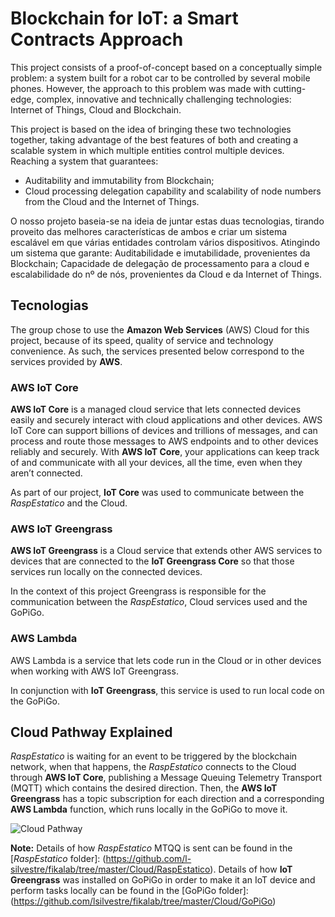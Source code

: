 # Blockchain for IoT: a Smart Contracts Approach

This project consists of a proof-of-concept based on a conceptually simple problem: a system built for a robot car to be controlled by several mobile phones. However, the approach to this problem was made with cutting-edge, complex, innovative and technically challenging technologies: Internet of Things, Cloud and Blockchain.

This project is based on the idea of bringing these two technologies together, taking advantage of the best features of both and creating a scalable system in which multiple entities control multiple devices. Reaching a system that guarantees:
  * Auditability and immutability from Blockchain;
  * Cloud processing delegation capability and scalability of node numbers from the Cloud and the Internet of Things.

O nosso projeto baseia-se na ideia de juntar estas duas tecnologias, tirando proveito das melhores características de ambos e criar um sistema escalável em que várias entidades controlam vários dispositivos. Atingindo um sistema que garante: 
Auditabilidade e imutabilidade, provenientes da Blockchain;
Capacidade de delegação de processamento para a cloud e escalabilidade do nº de nós, provenientes da Cloud e da Internet of Things. 

## Tecnologias

The group chose to use the **Amazon Web Services** (AWS) Cloud for this project, because of its speed, quality of service and technology convenience. As such, the services presented below correspond to the services provided by **AWS**.

### AWS IoT Core

**AWS IoT Core** is a managed cloud service that lets connected devices easily and securely interact with cloud applications and other devices. AWS IoT Core can support billions of devices and trillions of messages, and can process and route those messages to AWS endpoints and to other devices reliably and securely. With **AWS IoT Core**, your applications can keep track of and communicate with all your devices, all the time, even when they aren’t connected.

As part of our project, **IoT Core** was used to communicate between the *RaspEstatico* and the Cloud.

### AWS IoT Greengrass

**AWS IoT Greengrass** is a Cloud service that extends other AWS services to devices that are connected to the **IoT Greengrass Core** so that those services run locally on the connected devices.

In the context of this project Greengrass is responsible for the communication between the *RaspEstatico*, Cloud services used and the GoPiGo.

### AWS Lambda

AWS Lambda is a service that lets code run in the Cloud or in other devices when working with AWS IoT Greengrass.

In conjunction with **IoT Greengrass**, this service is used to run local code on the GoPiGo. 

## Cloud Pathway Explained

*RaspEstatico* is waiting for an event to be triggered by the blockchain network, when that happens, the *RaspEstatico* connects to the Cloud through **AWS IoT Core**, publishing a Message Queuing Telemetry Transport (MQTT) which contains the desired direction. Then, the **AWS IoT Greengrass** has a topic subscription for each direction and a corresponding **AWS Lambda** function, which runs locally in the GoPiGo to move it.

![Cloud Pathway](https://github.com/l-silvestre/fikalab/blob/master/Cloud/Images/image2.png)

**Note:** Details of how *RaspEstatico* MTQQ is sent can be found in the [*RaspEstatico* folder]: (https://github.com/l-silvestre/fikalab/tree/master/Cloud/RaspEstatico). Details of how **IoT Greengrass** was installed on GoPiGo in order to make it an IoT device and perform tasks locally can be found in the [GoPiGo folder]: (https://github.com/lsilvestre/fikalab/tree/master/Cloud/GoPiGo)
